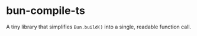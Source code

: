 # bun-compile-ts

A tiny library that simplifies `Bun.build()` into a single, readable function call. 